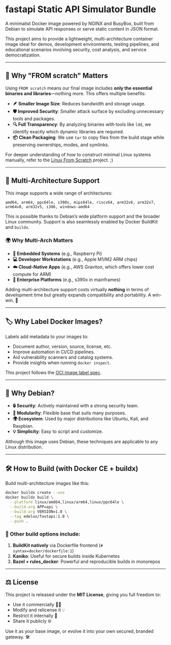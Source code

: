 # fastapi Static API Simulator Bundle

A minimalist Docker image powered by NGINX and BusyBox, built from Debian to simulate API responses or serve static content in JSON format.

This project aims to provide a lightweight, multi-architecture container image ideal for demos, development environments, testing pipelines, and educational scenarios involving security, cost analysis, and service democratization.

---

## 🚀 Why "FROM scratch" Matters

Using `FROM scratch` means our final image includes **only the essential binaries and libraries**—nothing more. This offers multiple benefits:

- **🪶 Smaller Image Size**: Reduces bandwidth and storage usage.
- **🛡️ Improved Security**: Smaller attack surface by excluding unnecessary tools and packages.
- **🔍 Full Transparency**: By analyzing binaries with tools like `ldd`, we identify exactly which dynamic libraries are required.
- **📦 Clean Packaging**: We use `tar` to copy files from the build stage while preserving ownerships, modes, and symlinks.

For deeper understanding of how to construct minimal Linux systems manually, refer to the [Linux From Scratch](http://www.linuxfromscratch.org/) project. ;)

---

## 🧬 Multi-Architecture Support

This image supports a wide range of architectures:

```
amd64, arm64, ppc64le, s390x, mips64le, riscv64, arm32v6, arm32v7, arm64v8, arm32v5, i386, windows-amd64
```

This is possible thanks to Debian’s wide platform support and the broader Linux community. Support is also seamlessly enabled by Docker BuildKit and `buildx`.

### 🌍 Why Multi-Arch Matters

- **📱 Embedded Systems** (e.g., Raspberry Pi)
- **💻 Developer Workstations** (e.g., Apple M1/M2 ARM chips)
- **☁️ Cloud-Native Apps** (e.g., AWS Graviton, which offers lower cost compute for ARM)
- **🏢 Enterprise Platforms** (e.g., s390x in mainframes)

Adding multi-architecture support costs virtually **nothing** in terms of development time but greatly expands compatibility and portability. A win-win. 🎯

---

## 🏷️ Why Label Docker Images?

Labels add metadata to your images to:

- Document author, version, source, license, etc.
- Improve automation in CI/CD pipelines.
- Aid vulnerability scanners and catalog systems.
- Provide insights when running `docker inspect`.

This project follows the [OCI image label spec](https://github.com/opencontainers/image-spec/blob/main/annotations.md).

---

## 🔐 Why Debian?

- **🔒 Security**: Actively maintained with a strong security team.
- **🧩 Modularity**: Flexible base that suits many purposes.
- **🌍 Ecosystem**: Used by major distributions like Ubuntu, Kali, and Raspbian.
- **💡 Simplicity**: Easy to script and customize.

Although this image uses Debian, these techniques are applicable to any Linux distribution.

---

## 🛠 How to Build (with Docker CE + buildx)

Build multi-architecture images like this:

```sh
docker buildx create --use
docker buildx build \
  --platform linux/amd64,linux/arm64,linux/ppc64le \
  --build-arg APP=api \
  --build-arg VERSION=1.0 \
  --tag edelux/fastapi:1.0 \
  --push .
```

### 🧩 Other build options include:

1. **BuildKit natively** via Dockerfile frontend (`# syntax=docker/dockerfile:1`)
2. **Kaniko**: Useful for secure builds inside Kubernetes
3. **Bazel + rules_docker**: Powerful and reproducible builds in monorepos

---

## ⚖️ License

This project is released under the **MIT License**, giving you full freedom to:

- Use it commercially 🧑‍💼
- Modify and relicense it 💡
- Restrict it internally 🏢
- Share it publicly 🌐

Use it as your base image, or evolve it into your own secured, branded gateway. 🛠️
